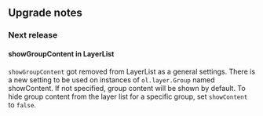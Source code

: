 ## Upgrade notes

### Next release

#### showGroupContent in LayerList
```showGroupContent``` got removed from LayerList as a general settings. There is a new setting to be used on instances of ```ol.layer.Group``` named showContent. If not specified, group content will be shown by default. To hide group content from the layer list for a specific group, set ```showContent``` to ```false```.
